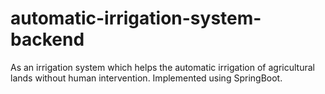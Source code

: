 # automatic-irrigation-system-backend
As an irrigation system which helps the automatic irrigation of agricultural lands without human intervention. Implemented using SpringBoot.
